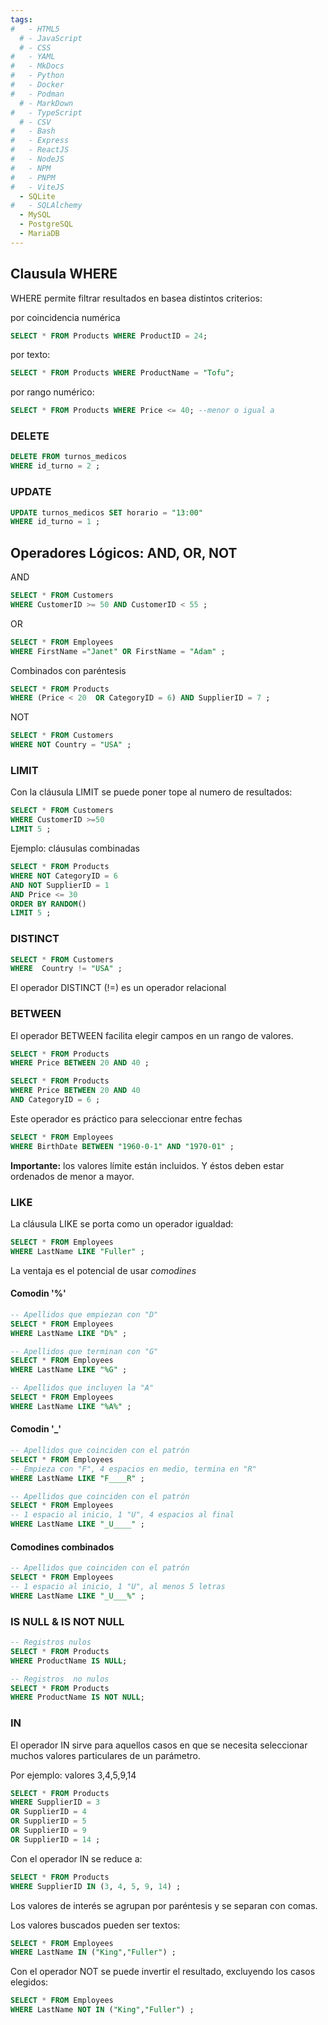 ```yaml
---
tags:
#   - HTML5
  # - JavaScript
  # - CSS
#   - YAML
#   - MkDocs
#   - Python
#   - Docker
#   - Podman
  # - MarkDown
#   - TypeScript
  # - CSV
#   - Bash
#   - Express
#   - ReactJS
#   - NodeJS
#   - NPM
#   - PNPM
#   - ViteJS
  - SQLite
#   - SQLAlchemy
  - MySQL
  - PostgreSQL
  - MariaDB
---
```





## Clausula WHERE

WHERE permite filtrar resultados en basea distintos criterios:

por coincidencia numérica
```sql
SELECT * FROM Products WHERE ProductID = 24;
```
por texto:
```sql
SELECT * FROM Products WHERE ProductName = "Tofu";
```
por rango numérico:
```sql
SELECT * FROM Products WHERE Price <= 40; --menor o igual a
```

### DELETE

```sql
DELETE FROM turnos_medicos 
WHERE id_turno = 2 ;
```

### UPDATE

```sql
UPDATE turnos_medicos SET horario = "13:00" 
WHERE id_turno = 1 ; 
```


## Operadores Lógicos: AND, OR, NOT

AND
```sql
SELECT * FROM Customers
WHERE CustomerID >= 50 AND CustomerID < 55 ;
```
OR
```sql
SELECT * FROM Employees
WHERE FirstName ="Janet" OR FirstName = "Adam" ;
```
Combinados con paréntesis
```sql
SELECT * FROM Products
WHERE (Price < 20  OR CategoryID = 6) AND SupplierID = 7 ;
```
NOT
```sql
SELECT * FROM Customers
WHERE NOT Country = "USA" ;
```

### LIMIT 
Con la cláusula LIMIT se puede poner tope al numero de resultados:
```sql
SELECT * FROM Customers
WHERE CustomerID >=50
LIMIT 5 ;
```

Ejemplo: cláusulas combinadas
```sql
SELECT * FROM Products
WHERE NOT CategoryID = 6 
AND NOT SupplierID = 1
AND Price <= 30
ORDER BY RANDOM()
LIMIT 5 ;
```

### DISTINCT

```sql
SELECT * FROM Customers
WHERE  Country != "USA" ;
```

El operador DISTINCT (!=) es un operador relacional

### BETWEEN

El operador BETWEEN facilita elegir campos en un rango de valores.

```sql
SELECT * FROM Products 
WHERE Price BETWEEN 20 AND 40 ;
```

```sql
SELECT * FROM Products 
WHERE Price BETWEEN 20 AND 40
AND CategoryID = 6 ;
```

Este operador es práctico para seleccionar entre fechas

```sql
SELECT * FROM Employees
WHERE BirthDate BETWEEN "1960-0-1" AND "1970-01" ;
```

**Importante:** los valores límite están incluidos. Y éstos deben estar ordenados de menor a mayor.

### LIKE


La cláusula LIKE se porta como un operador igualdad:

```sql
SELECT * FROM Employees
WHERE LastName LIKE "Fuller" ;
```
La ventaja es el potencial de usar *comodines*
#### Comodin '\%'

```sql
-- Apellidos que empiezan con "D"
SELECT * FROM Employees
WHERE LastName LIKE "D%" ;
```

```sql
-- Apellidos que terminan con "G"
SELECT * FROM Employees
WHERE LastName LIKE "%G" ;
```

```sql
-- Apellidos que incluyen la "A"
SELECT * FROM Employees
WHERE LastName LIKE "%A%" ;
```

#### Comodin '\_'

```sql
-- Apellidos que coinciden con el patrón
SELECT * FROM Employees
-- Empieza con "F", 4 espacios en medio, termina en "R"
WHERE LastName LIKE "F____R" ; 
```

```sql
-- Apellidos que coinciden con el patrón
SELECT * FROM Employees
-- 1 espacio al inicio, 1 "U", 4 espacios al final
WHERE LastName LIKE "_U____" ;
```
#### Comodines combinados

```sql
-- Apellidos que coinciden con el patrón
SELECT * FROM Employees
-- 1 espacio al inicio, 1 "U", al menos 5 letras
WHERE LastName LIKE "_U___%" ; 
```


### IS NULL & IS NOT NULL
```sql
-- Registros nulos
SELECT * FROM Products
WHERE ProductName IS NULL;
```
```sql
-- Registros  no nulos
SELECT * FROM Products
WHERE ProductName IS NOT NULL;
```


### IN

 El operador IN sirve para aquellos casos en que se necesita seleccionar muchos valores particulares de un parámetro.

Por ejemplo: valores 3,4,5,9,14
```sql
SELECT * FROM Products
WHERE SupplierID = 3
OR SupplierID = 4
OR SupplierID = 5 
OR SupplierID = 9 
OR SupplierID = 14 ;
```

Con el operador IN se reduce a:

```sql
SELECT * FROM Products
WHERE SupplierID IN (3, 4, 5, 9, 14) ;
```
Los valores de interés se agrupan por paréntesis y se separan con comas.

Los valores buscados pueden ser textos:
```sql
SELECT * FROM Employees
WHERE LastName IN ("King","Fuller") ;
```
Con el operador NOT se puede invertir el resultado, excluyendo los casos elegidos:
```sql
SELECT * FROM Employees
WHERE LastName NOT IN ("King","Fuller") ;
```

